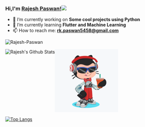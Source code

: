 

### Hi,I'm [ Rajesh Paswan!](https://github.com/Rajesh-Paswan)<img src="https://media.giphy.com/media/hvRJCLFzcasrR4ia7z/giphy.gif" width="25px">
- 🔭 I’m currently working on **Some cool projects using Python**
- 🌱 I’m currently learning **Flutter and Machine Learning**
- 📫 How to reach me: **rk.paswan5458@gmail.com** 

<p align="left"> <img src="https://komarev.com/ghpvc/?username=Rajesh-Paswan" alt="Rajesh-Paswan" /> </p>
<img align="left" alt="Rajesh's Github Stats" src="https://github-readme-stats.vercel.app/api?username=Rajesh-Paswan&show_icons=true&hide_border=true" />


<p>
  <img  align='center' width="200" src="https://github.com/Rajesh-Paswan/Rajesh-Paswan/blob/master/octocat.png">
</p>

[![Top Langs](https://github-readme-stats.vercel.app/api/top-langs/?username=Rajesh-Paswan)](https://github.com/Rajesh-Paswan/github-readme-stats)

